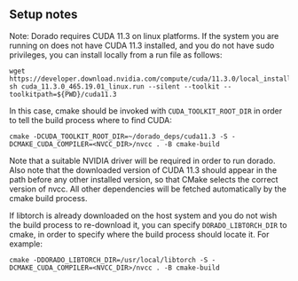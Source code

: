 ## Setup notes

Note: Dorado requires CUDA 11.3 on linux platforms. If the system you are running on does not have CUDA 11.3 installed, and you do not have sudo privileges, you can install locally from a run file as follows:

```
wget https://developer.download.nvidia.com/compute/cuda/11.3.0/local_installers/cuda_11.3.0_465.19.01_linux.run
sh cuda_11.3.0_465.19.01_linux.run --silent --toolkit --toolkitpath=${PWD}/cuda11.3
```

In this case, cmake should be invoked with `CUDA_TOOLKIT_ROOT_DIR` in order to tell the build process where to find CUDA:

```
cmake -DCUDA_TOOLKIT_ROOT_DIR=~/dorado_deps/cuda11.3 -S -DCMAKE_CUDA_COMPILER=<NVCC_DIR>/nvcc . -B cmake-build 
```

Note that a suitable NVIDIA driver will be required in order to run dorado. Also note that the downloaded version of CUDA 11.3 should appear in the path before any other installed version, so that CMake selects the correct version of nvcc. All other dependencies will be fetched automatically by the cmake build process.

If libtorch is already downloaded on the host system and you do not wish the build process to re-download it, you can specify `DORADO_LIBTORCH_DIR` to cmake, in order to specify where the build process should locate it.  For example:

```
cmake -DDORADO_LIBTORCH_DIR=/usr/local/libtorch -S -DCMAKE_CUDA_COMPILER=<NVCC_DIR>/nvcc . -B cmake-build 
```
